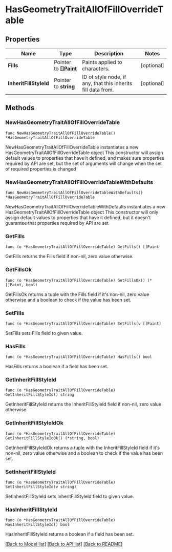 # HasGeometryTraitAllOfFillOverrideTable

## Properties

Name | Type | Description | Notes
------------ | ------------- | ------------- | -------------
**Fills** | Pointer to [**[]Paint**](Paint.md) | Paints applied to characters. | [optional] 
**InheritFillStyleId** | Pointer to **string** | ID of style node, if any, that this inherits fill data from. | [optional] 

## Methods

### NewHasGeometryTraitAllOfFillOverrideTable

`func NewHasGeometryTraitAllOfFillOverrideTable() *HasGeometryTraitAllOfFillOverrideTable`

NewHasGeometryTraitAllOfFillOverrideTable instantiates a new HasGeometryTraitAllOfFillOverrideTable object
This constructor will assign default values to properties that have it defined,
and makes sure properties required by API are set, but the set of arguments
will change when the set of required properties is changed

### NewHasGeometryTraitAllOfFillOverrideTableWithDefaults

`func NewHasGeometryTraitAllOfFillOverrideTableWithDefaults() *HasGeometryTraitAllOfFillOverrideTable`

NewHasGeometryTraitAllOfFillOverrideTableWithDefaults instantiates a new HasGeometryTraitAllOfFillOverrideTable object
This constructor will only assign default values to properties that have it defined,
but it doesn't guarantee that properties required by API are set

### GetFills

`func (o *HasGeometryTraitAllOfFillOverrideTable) GetFills() []Paint`

GetFills returns the Fills field if non-nil, zero value otherwise.

### GetFillsOk

`func (o *HasGeometryTraitAllOfFillOverrideTable) GetFillsOk() (*[]Paint, bool)`

GetFillsOk returns a tuple with the Fills field if it's non-nil, zero value otherwise
and a boolean to check if the value has been set.

### SetFills

`func (o *HasGeometryTraitAllOfFillOverrideTable) SetFills(v []Paint)`

SetFills sets Fills field to given value.

### HasFills

`func (o *HasGeometryTraitAllOfFillOverrideTable) HasFills() bool`

HasFills returns a boolean if a field has been set.

### GetInheritFillStyleId

`func (o *HasGeometryTraitAllOfFillOverrideTable) GetInheritFillStyleId() string`

GetInheritFillStyleId returns the InheritFillStyleId field if non-nil, zero value otherwise.

### GetInheritFillStyleIdOk

`func (o *HasGeometryTraitAllOfFillOverrideTable) GetInheritFillStyleIdOk() (*string, bool)`

GetInheritFillStyleIdOk returns a tuple with the InheritFillStyleId field if it's non-nil, zero value otherwise
and a boolean to check if the value has been set.

### SetInheritFillStyleId

`func (o *HasGeometryTraitAllOfFillOverrideTable) SetInheritFillStyleId(v string)`

SetInheritFillStyleId sets InheritFillStyleId field to given value.

### HasInheritFillStyleId

`func (o *HasGeometryTraitAllOfFillOverrideTable) HasInheritFillStyleId() bool`

HasInheritFillStyleId returns a boolean if a field has been set.


[[Back to Model list]](../README.md#documentation-for-models) [[Back to API list]](../README.md#documentation-for-api-endpoints) [[Back to README]](../README.md)


